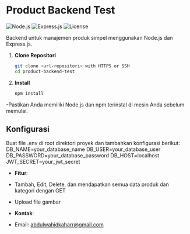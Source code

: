 # Product Backend Test

![Node.js](https://img.shields.io/badge/Node.js-v14.17.0-green)
![Express.js](https://img.shields.io/badge/Express.js-v4.19.2-blue)
![License](https://img.shields.io/badge/License-ISC-yellow)

Backend untuk manajemen produk simpel menggunakan Node.js dan Express.js.

1. **Clone Repositori**
   ```bash
   git clone <url-repositori> with HTTPS or SSH
   cd product-backend-test

2. **Install**
   ```bash
   npm install

-Pastikan Anda memiliki Node.js dan npm terinstal di mesin Anda sebelum memulai.

## Konfigurasi
Buat file .env di root direktori proyek dan tambahkan konfigurasi berikut:
DB_NAME=your_database_name
DB_USER=your_database_user
DB_PASSWORD=your_database_password
DB_HOST=localhost
JWT_SECRET=your_jwt_secret

- **Fitur**:
- Tambah, Edit, Delete, dan mendapatkan semua data produk dan kategori dengan GET
- Upload file gambar

- **Kontak**:
- Email: abdulwahidkaharr@gmail.com
